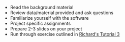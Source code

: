 * Read the background material
* Review data/material provided and ask questions
* Familiarize yourself with the software
* Project specific assignments
* Prepare 2-3 slides on your project
* Run through exercise outlined in [Richard's Tutorial 3](weekly_work/6_22_2021/talks/Richard_py_tutorial3.ipynb)
